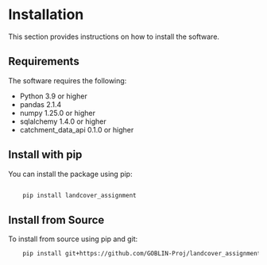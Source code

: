 Installation
============

This section provides instructions on how to install the software.

Requirements
------------
The software requires the following:

- Python 3.9 or higher
- pandas 2.1.4
- numpy 1.25.0 or higher
- sqlalchemy 1.4.0 or higher
- catchment_data_api 0.1.0 or higher


Install with pip
----------------
You can install the package using pip:

```bash

    pip install landcover_assignment
```

Install from Source
-------------------
To install from source using pip and git:

```bash
    pip install git+https://github.com/GOBLIN-Proj/landcover_assignment.git@main
```


